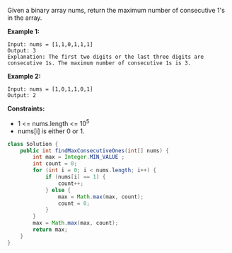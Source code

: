 Given a binary array nums, return the maximum number of consecutive 1's in the array.


**Example 1:**
```
Input: nums = [1,1,0,1,1,1]
Output: 3
Explanation: The first two digits or the last three digits are consecutive 1s. The maximum number of consecutive 1s is 3.
```
**Example 2:**
```
Input: nums = [1,0,1,1,0,1]
Output: 2
``` 

**Constraints:**

- 1 <= nums.length <= $10^5$
- nums[i] is either 0 or 1.


```java
class Solution {
    public int findMaxConsecutiveOnes(int[] nums) {
        int max = Integer.MIN_VALUE ;
        int count = 0;
        for (int i = 0; i < nums.length; i++) {
            if (nums[i] == 1) {
                count++;
            } else {
                max = Math.max(max, count);
                count = 0;
            }
        }
        max = Math.max(max, count);
        return max;
    }
}
```
